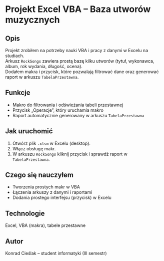 # Projekt Excel VBA – Baza utworów muzycznych

## Opis
Projekt zrobiłem na potrzeby nauki VBA i pracy z danymi w Excelu na studiach.  
Arkusz `RockSongs` zawiera prostą bazę kilku utworów (tytuł, wykonawca, album, rok wydania, długość, ocena).  
Dodałem makra i przycisk, które pozwalają filtrować dane oraz generować raport w arkuszu `TabelaPrzestawna`.

## Funkcje
- Makro do filtrowania i odświeżania tabeli przestawnej  
- Przycisk „Operacje”, który uruchamia makro  
- Raport automatycznie generowany w arkuszu `TabelaPrzestawna`  

## Jak uruchomić
1. Otwórz plik `.xlsm` w Excelu (desktop).  
2. Włącz obsługę makr.  
3. W arkuszu `RockSongs` kliknij przycisk i sprawdź raport w `TabelaPrzestawna`.  

## Czego się nauczyłem
- Tworzenia prostych makr w VBA  
- Łączenia arkuszy z danymi i raportami  
- Dodania prostego interfejsu (przycisk) w Excelu  

## Technologie
Excel, VBA (makra), tabele przestawne  

## Autor
Konrad Cieślak – student informatyki (III semestr)
